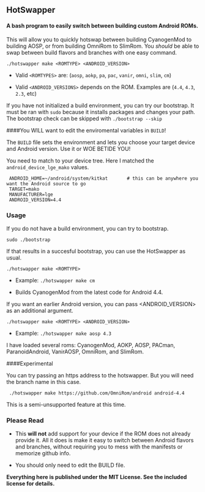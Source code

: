 
## HotSwapper
#### A bash program to easily switch between building custom Android ROMs.

This will allow you to quickly hotswap between building CyanogenMod to building AOSP, or from building OmniRom to SlimRom. You _should_ be able to swap between build flavors and branches with one easy command.

```./hotswapper make <ROMTYPE> <ANDROID_VERSION>```

* Valid ```<ROMTYPES>``` are: (```aosp```, ```aokp```, ```pa```, ```pac```, ```vanir```, ```omni```, ```slim```, ```cm```)

* Valid ```<ANDROID_VERSIONS>``` depends on the ROM. Examples are (```4.4```, ```4.3```, ```2.3```, etc)


If you have not initialized a build environment, you can try our bootstrap. It must be ran with ```sudo``` because it installs packages and changes your path. The bootstrap check can be skipped with ```./bootstrap --skip```

####You WILL want to edit the enviromental variables in ```BUILD```!

The ```BUILD``` file sets the environment and lets you choose your target device and Android version. Use it or WOE BETIDE YOU!

You need to match to your device tree. Here I matched the ```android_device_lge_mako``` values.

     ANDROID_HOME=~/android/system/kitkat       # this can be anywhere you want the Android source to go
     TARGET=mako
     MANUFACTURER=lge
     ANDROID_VERSION=4.4
    
### Usage

If you do not have a build environment, you can try to bootstrap.

    sudo ./bootstrap
  
If that results in a succesful bootstrap, you can use the HotSwapper as usual.

```./hotswapper make <ROMTYPE>```

* Example: ```./hotswapper make cm```

* Builds CyanogenMod from the latest code for Android 4.4.

If you want an earlier Android version, you can pass <ANDROID_VERSION> as an additional argument.

```./hotswapper make <ROMTYPE> <ANDROID_VERSION>```

* Example: ```./hotswapper make aosp 4.3```

I have loaded several roms: CyanogenMod, AOKP, AOSP, PACman, ParanoidAndroid, VanirAOSP, OmniRom, and SlimRom.

####Experimental

You can try passing an https address to the hotswapper. But you will need the branch name in this case.

     ./hotswapper make https://github.com/OmniRom/android android-4.4
     
This is a semi-unsupported feature at this time.

### Please Read
* This __will not__ add support for your device if the ROM does not already provide it. All it does is make it easy to switch between Android flavors and branches, without requiring you to mess with the manifests or memorize github info.

* You should only need to edit the BUILD file.

**Everything here is published under the MIT License. See the included license for details.**

